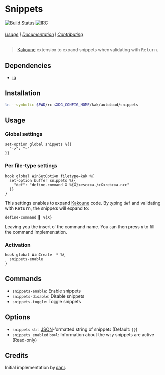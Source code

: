 # Snippets

[![Build Status][Badge]][Travis]
[![IRC][IRC Badge]][IRC]

###### [Usage](#usage) | [Documentation](#commands) | [Contributing](CONTRIBUTING)

> [Kakoune][] extension to expand snippets when validating with <kbd>Return</kbd>.

## Dependencies

- [jq][]

## Installation

``` sh
ln --symbolic $PWD/rc $XDG_CONFIG_HOME/kak/autoload/snippets
```

## Usage

### Global settings

``` kak
set-option global snippets %{{
  "->": "→"
}}
```

### Per file-type settings

``` kak
hook global WinSetOption filetype=kak %{
  set-option buffer snippets %{{
    "def": "define-command X %{X}<esc><a-/>X<ret><a-n>c"
  }}
}
```

This settings enables to expand [Kakoune][] code.
By typing `def` and validating with <kbd>Return</kbd>,
the snippets will expand to:

``` kak
define-command ▌ %{X}
```

Leaving you the insert of the command name.
You can then press `n` to fill the command implementation.

### Activation

``` kak
hook global WinCreate .* %{
  snippets-enable
}
```

## Commands

- `snippets-enable`: Enable snippets
- `snippets-disable`: Disable snippets
- `snippets-toggle`: Toggle snippets

## Options

- `snippets` `str`: [JSON][]-formatted string of snippets (Default: `{}`)
- `snippets_enabled` `bool`: Information about the way snippets are active (Read-only)

## Credits

Initial implementation by [danr][].

[Kakoune]: http://kakoune.org
[Travis]: https://travis-ci.org/alexherbo2/snippets.kak
[Badge]: https://travis-ci.org/alexherbo2/snippets.kak.svg
[IRC]: https://webchat.freenode.net?channels=kakoune
[IRC Badge]: https://img.shields.io/badge/IRC-%23kakoune-blue.svg
[jq]: https://stedolan.github.io/jq/
[JSON]: https://json.org
[danr]: https://github.com/danr
